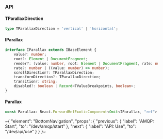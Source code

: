 

### API

#### TParallaxDirection

```ts
type TParallaxDirection = 'vertical' | 'horizontal';
```

#### IParallax

```ts
interface IParallax extends IBaseElement {
    value?: number;
    root?: Element | DocumentFragment;
    render?: (value: number, root: Element | DocumentFragment, rate: number, scrollDirection: TParallaxDirection, transformDirection: TParallaxDirection, transition: string, props: TPropsAny) => TStyle;
    rate?: number | ((value: number) => number);
    scrollDirection?: TParallaxDirection;
    transformDirection?: TParallaxDirection;
    transition?: string;
    disabled?: boolean | Record<TValueBreakpoints, boolean>;
}
```

#### Parallax

```ts
const Parallax: React.ForwardRefExoticComponent<Omit<IParallax, "ref"> & React.RefAttributes<unknown>>;
```

~{
  "element": "BottomNavigation",
  "props": {
    "previous": {
      "label": "AMQP: Start",
      "to": "/dev/amqp/start"
    },
    "next": {
      "label": "API: Use",
      "to": "/dev/api/use"
    }
  }
}~
